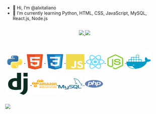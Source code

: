 - 👋 Hi, I’m @alxitaliano
- 🌱 I’m currently learning Python, HTML, CSS, JavaScript, MySQL, React.js, Node.js

##

<div align="center">
  <a href="https://github.com/alxitaliano">
  <img height="180em" src="https://github-readme-stats.vercel.app/api?username=alxitaliano&show_icons=true&theme=radical&include_all_commits=true&count_private=true"/>
  <img height="180em" src="https://github-readme-stats.vercel.app/api/top-langs/?username=alxitaliano&layout=compact&langs_count=7&theme=radical"/>
</div>
  
  ##
  
<div style="display: inline_block"><br>
  <img align="center" alt="alx-Python" height="50" width="60" src="https://raw.githubusercontent.com/devicons/devicon/master/icons/python/python-original.svg">
  <img align="center" alt="alx-HTML" height="50" width="60" src="https://raw.githubusercontent.com/devicons/devicon/master/icons/html5/html5-original.svg">
  <img align="center" alt="alx-CSS" height="50" width="60" src="https://raw.githubusercontent.com/devicons/devicon/master/icons/css3/css3-original.svg">
  <img align="center" alt="alx-Js" height="50" width="60" src="https://raw.githubusercontent.com/devicons/devicon/master/icons/javascript/javascript-plain.svg">
  <img align="center" alt="alx-React" height="50" width="60" src="https://raw.githubusercontent.com/devicons/devicon/master/icons/react/react-original.svg">
  <img align="center" alt="alx-Node" height="50" width="60" src="https://github.com/devicons/devicon/blob/master/icons/nodejs/nodejs-plain.svg">
  <img align="center" alt="alx-Docker" height="70" width="80" src="https://github.com/devicons/devicon/blob/master/icons/docker/docker-plain.svg">
  <img align="center" alt="alx-Django" height="70" width="80" src="https://github.com/devicons/devicon/blob/master/icons/django/django-plain.svg">
  <img align="center" alt="alx-AWS" height="70" width="80" src="https://github.com/devicons/devicon/blob/master/icons/amazonwebservices/amazonwebservices-plain-wordmark.svg">
  <img align="center" alt="alx-MYSQL" height="70" width="80" src="https://github.com/devicons/devicon/blob/master/icons/mysql/mysql-plain-wordmark.svg">
  <img align="center" alt="alx-PHP" height="50" width="60" src="https://github.com/devicons/devicon/blob/master/icons/php/php-plain.svg">

  
  
</div>
  
  ##
 
<div> 
  <a href="https://www.linkedin.com/in/anderson-leandro/" target="_blank"><img src="https://img.shields.io/badge/-LinkedIn-%230077B5?style=for-the-badge&logo=linkedin&logoColor=white" target="_blank"></a> 
 
 
</div>
  
<!---
alxitaliano/alxitaliano is a ✨ special ✨ repository because its `README.md` (this file) appears on your GitHub profile.
You can click the Preview link to take a look at your changes.
--->
